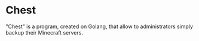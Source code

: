 # Chest
"Chest" is a program, created on Golang, that allow to administrators simply backup their Minecraft servers.
